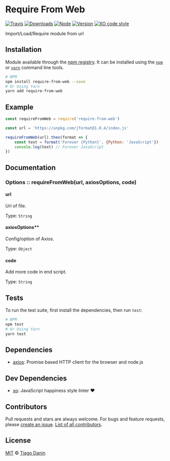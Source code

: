 # Require From Web

[![Travis](https://img.shields.io/travis/TiagoDanin/Require-From-Web.svg?branch=master&style=flat-square)](https://travis-ci.org/TiagoDanin/Require-From-Web) [![Downloads](https://img.shields.io/npm/dt/require-from-web.svg?style=flat-square)](https://npmjs.org/package/require-from-web) [![Node](https://img.shields.io/node/v/require-from-web.svg?style=flat-square)](https://npmjs.org/package/require-from-web) [![Version](https://img.shields.io/npm/v/require-from-web.svg?style=flat-square)](https://npmjs.org/package/require-from-web) [![XO code style](https://img.shields.io/badge/code%20style-XO-red.svg?style=flat-square)](https://github.com/xojs/xo) 

Import/Load/Require module from url

## Installation

Module available through the [npm registry](https://www.npmjs.com/). It can be installed using the  [`npm`](https://docs.npmjs.com/getting-started/installing-npm-packages-locally) or [`yarn`](https://yarnpkg.com/en/) command line tools.

```sh
# NPM
npm install require-from-web --save
# Or Using Yarn
yarn add require-from-web
```

## Example

```js
const requireFromWeb = require('require-from-web')

const url = 'https://unpkg.com/jformat@1.0.4/index.js'

requireFromWeb(url).then(format => {
	const text = format('Forever {Python}', {Python: 'JavaScript'})
	console.log(text) // Forever JavaScript
})
```

## Documentation

### Options :: requireFromWeb(url, axiosOptions, code)

#### url
Url of file.

Type: `String`

#### axiosOptions**
Config/option of Axios.

Type: `Object`

#### code
Add more code in end script.

Type: `String`

## Tests

To run the test suite, first install the dependencies, then run `test`:

```sh
# NPM
npm test
# Or Using Yarn
yarn test
```

## Dependencies

- [axios](https://ghub.io/axios): Promise based HTTP client for the browser and node.js

## Dev Dependencies

- [xo](https://ghub.io/xo): JavaScript happiness style linter ❤️

## Contributors

Pull requests and stars are always welcome. For bugs and feature requests, please [create an issue](https://github.com/TiagoDanin/Require-From-Web/issues). [List of all contributors](https://github.com/TiagoDanin/Require-From-Web/graphs/contributors).

## License

[MIT](LICENSE) © [Tiago Danin](https://TiagoDanin.github.io)